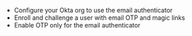 * Configure your Okta org to use the email authenticator
* Enroll and challenge a user with email OTP and magic links
* Enable OTP only for the email authenticator
